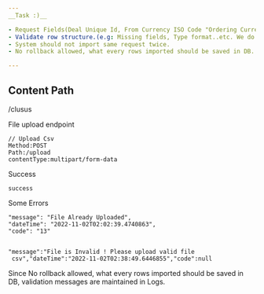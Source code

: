 ```yaml
---
__Task :)__

- Request Fields(Deal Unique Id, From Currency ISO Code "Ordering Currency", To Currency ISO Code, Deal timestamp, Deal Amount in ordering currency).
- Validate row structure.(e.g: Missing fields, Type format..etc. We do not expect you to cover all possible cases but we'll look to how you'll implement validations)
- System should not import same request twice.
- No rollback allowed, what every rows imported should be saved in DB.

---
```



## Content Path
/clusus

File upload endpoint

    // Upload Csv
    Method:POST
    Path:/upload
    contentType:multipart/form-data

Success

    success
    

Some Errors

    "message": "File Already Uploaded",
    "dateTime": "2022-11-02T02:02:39.4740863",
    "code": "13"


    "message":"File is Invalid ! Please upload valid file 
     csv","dateTime":"2022-11-02T02:38:49.6446855","code":null


Since No rollback allowed, what every rows imported should be saved in DB, validation messages are maintained in Logs.

    



